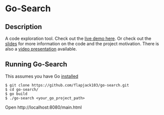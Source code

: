 # Go-Search

## Description

A code exploration tool. Check out the [live demo here](http://abueno-go-search.herokuapp.com/main.html).
Or check out the [slides](https://docs.google.com/presentation/d/1fayQFkSKyZbhWpKVYUHqekhDMagifCMajJ1Nzz_zzkE/edit?usp=sharing) for more information on the code and the project motivation. There is also a [video presentation](https://www.youtube.com/watch?v=ivi3JCcqLn8) available. 

## Running Go-Search

This assumes you have Go [installed](https://golang.org/dl/)

```
$ git clone https://github.com/flapjack103/go-search.git
$ cd go-search/
$ go build
$ ./go-search <your_go_project_path>
```

Open http://localhost:8080/main.html
